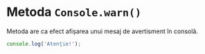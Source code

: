 # Metoda `Console.warn()`

Metoda are ca efect afișarea unui mesaj de avertisment în consolă.

```javascript
console.log('Atenție!');
```
